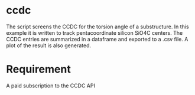# ccdc
The script screens the CCDC for the torsion angle of a substructure. 
In this example it is written to track pentacoordinate silicon SiO4C centers.
The CCDC entries are summarized in a dataframe and exported to a .csv file.
A plot of the result is also generated. 

# Requirement 
A paid subscription to the CCDC API 
